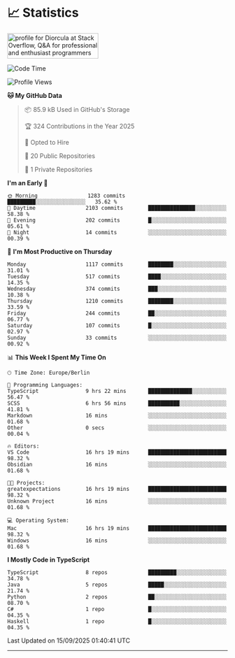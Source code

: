 # 📈 Statistics
 <a href="https://stackoverflow.com/users/10433530/diorcula"><img src="https://stackoverflow.com/users/flair/10433530.png" width="208" height="58" alt="profile for Diorcula at Stack Overflow, Q&amp;A for professional and enthusiast programmers" title="profile for Diorcula at Stack Overflow, Q&amp;A for professional and enthusiast programmers"></a>
 
<!--START_SECTION:waka-->
![Code Time](http://img.shields.io/badge/Code%20Time-616%20hrs%202%20mins-blue)

![Profile Views](http://img.shields.io/badge/Profile%20Views-0-blue)

**🐱 My GitHub Data** 

> 📦 85.9 kB Used in GitHub's Storage 
 > 
> 🏆 324 Contributions in the Year 2025
 > 
> 💼 Opted to Hire
 > 
> 📜 20 Public Repositories 
 > 
> 🔑 1 Private Repositories 
 > 
**I'm an Early 🐤** 

```text
🌞 Morning                1283 commits        █████████░░░░░░░░░░░░░░░░   35.62 % 
🌆 Daytime                2103 commits        ███████████████░░░░░░░░░░   58.38 % 
🌃 Evening                202 commits         █░░░░░░░░░░░░░░░░░░░░░░░░   05.61 % 
🌙 Night                  14 commits          ░░░░░░░░░░░░░░░░░░░░░░░░░   00.39 % 
```
📅 **I'm Most Productive on Thursday** 

```text
Monday                   1117 commits        ████████░░░░░░░░░░░░░░░░░   31.01 % 
Tuesday                  517 commits         ████░░░░░░░░░░░░░░░░░░░░░   14.35 % 
Wednesday                374 commits         ███░░░░░░░░░░░░░░░░░░░░░░   10.38 % 
Thursday                 1210 commits        ████████░░░░░░░░░░░░░░░░░   33.59 % 
Friday                   244 commits         ██░░░░░░░░░░░░░░░░░░░░░░░   06.77 % 
Saturday                 107 commits         █░░░░░░░░░░░░░░░░░░░░░░░░   02.97 % 
Sunday                   33 commits          ░░░░░░░░░░░░░░░░░░░░░░░░░   00.92 % 
```


📊 **This Week I Spent My Time On** 

```text
🕑︎ Time Zone: Europe/Berlin

💬 Programming Languages: 
TypeScript               9 hrs 22 mins       ██████████████░░░░░░░░░░░   56.47 % 
SCSS                     6 hrs 56 mins       ██████████░░░░░░░░░░░░░░░   41.81 % 
Markdown                 16 mins             ░░░░░░░░░░░░░░░░░░░░░░░░░   01.68 % 
Other                    0 secs              ░░░░░░░░░░░░░░░░░░░░░░░░░   00.04 % 

🔥 Editors: 
VS Code                  16 hrs 19 mins      █████████████████████████   98.32 % 
Obsidian                 16 mins             ░░░░░░░░░░░░░░░░░░░░░░░░░   01.68 % 

🐱‍💻 Projects: 
greatexpectations        16 hrs 19 mins      █████████████████████████   98.32 % 
Unknown Project          16 mins             ░░░░░░░░░░░░░░░░░░░░░░░░░   01.68 % 

💻 Operating System: 
Mac                      16 hrs 19 mins      █████████████████████████   98.32 % 
Windows                  16 mins             ░░░░░░░░░░░░░░░░░░░░░░░░░   01.68 % 
```

**I Mostly Code in TypeScript** 

```text
TypeScript               8 repos             █████████░░░░░░░░░░░░░░░░   34.78 % 
Java                     5 repos             █████░░░░░░░░░░░░░░░░░░░░   21.74 % 
Python                   2 repos             ██░░░░░░░░░░░░░░░░░░░░░░░   08.70 % 
C#                       1 repo              █░░░░░░░░░░░░░░░░░░░░░░░░   04.35 % 
Haskell                  1 repo              █░░░░░░░░░░░░░░░░░░░░░░░░   04.35 % 
```




 Last Updated on 15/09/2025 01:40:41 UTC
<!--END_SECTION:waka-->
 
---

